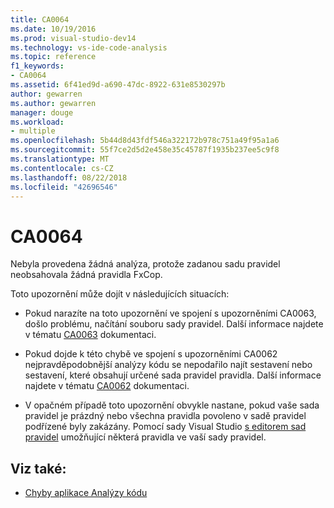 ```yaml
---
title: CA0064
ms.date: 10/19/2016
ms.prod: visual-studio-dev14
ms.technology: vs-ide-code-analysis
ms.topic: reference
f1_keywords:
- CA0064
ms.assetid: 6f41ed9d-a690-47dc-8922-631e8530297b
author: gewarren
ms.author: gewarren
manager: douge
ms.workload:
- multiple
ms.openlocfilehash: 5b44d8d43fdf546a322172b978c751a49f95a1a6
ms.sourcegitcommit: 55f7ce2d5d2e458e35c45787f1935b237ee5c9f8
ms.translationtype: MT
ms.contentlocale: cs-CZ
ms.lasthandoff: 08/22/2018
ms.locfileid: "42696546"
---
```

# <a name="ca0064"></a>CA0064

Nebyla provedena žádná analýza, protože zadanou sadu pravidel neobsahovala žádná pravidla FxCop.

Toto upozornění může dojít v následujících situacích:

- Pokud narazíte na toto upozornění ve spojení s upozorněními CA0063, došlo problému, načítání souboru sady pravidel. Další informace najdete v tématu [CA0063](ca0063.md) dokumentaci.

- Pokud dojde k této chybě ve spojení s upozorněními CA0062 nejpravděpodobnější analýzy kódu se nepodařilo najít sestavení nebo sestavení, které obsahují určené sada pravidel pravidla. Další informace najdete v tématu [CA0062](ca0062.md) dokumentaci.

- V opačném případě toto upozornění obvykle nastane, pokud vaše sada pravidel je prázdný nebo všechna pravidla povoleno v sadě pravidel podřízené byly zakázány. Pomocí sady Visual Studio [s editorem sad pravidel](../code-quality/working-in-the-code-analysis-rule-set-editor.md) umožňující některá pravidla ve vaší sady pravidel.

## <a name="see-also"></a>Viz také:

- [Chyby aplikace Analýzy kódu](../code-quality/code-analysis-application-errors.md)
